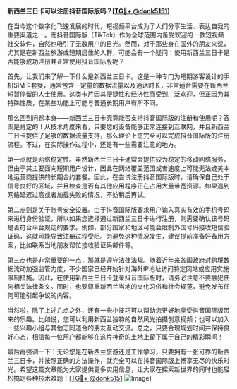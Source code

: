 **新西兰三日卡可以注册抖音国际版吗？[[TG💪+ @donk5151](https://t.me/s/donk5151)]**

在当今这个数字化飞速发展的时代，短视频平台成为了人们分享生活、表达自我的重要渠道之一。而抖音国际版（TikTok）作为全球范围内备受欢迎的一款短视频社交软件，自然也吸引了无数用户的目光。然而，对于那些身在国外的朋友来说，尤其是在新西兰旅游或短期居住的人群，可能会有一个疑问：使用新西兰三日卡是否能够成功注册并正常使用抖音国际版呢？

首先，让我们来了解一下什么是新西兰三日卡。这是一种专门为短期游客设计的手机SIM卡套餐，通常包含一定量的数据流量以及通话时长，非常适合需要在新西兰短暂停留的人士使用。这类卡片因其便捷性和经济性而受到广泛欢迎，但正因为其特殊性质，在某些功能上可能与普通长期用户有所不同。

那么回到问题本身——新西兰三日卡究竟能否支持抖音国际版的注册和使用呢？答案是肯定的！从技术角度来看，只要您的设备能够正常连接到互联网，并且新西兰三日卡提供了足够的数据流量支持，那么理论上您完全可以完成抖音国际版的注册流程。不过，在实际操作过程中，还是有一些需要注意的地方。

第一点就是网络稳定性。虽然新西兰三日卡通常会提供较为稳定的移动网络服务，但由于其主要面向短期用户设计，因此在网络覆盖范围或者速度上可能无法媲美本地运营商提供的长期合约套餐。因此，在尝试注册抖音国际版时，请确保自己处于信号良好的区域，并且检查是否有其他应用程序正在占用大量带宽资源。如果遇到网络延迟过高或者加载失败的情况，不妨稍后再试。

第二点则是关于账号安全设置。由于抖音国际版要求用户输入真实有效的手机号码来进行身份验证，所以如果您选择通过新西兰三日卡进行注册，则需要确认该号码是否符合平台规定的要求。例如，部分国家和地区可能会限制外国号码接收短信验证码，这就可能导致注册过程受阻。为避免这种情况发生，建议提前准备好备用方案，比如联系当地朋友帮忙接收验证码邮件等。

第三点也是非常重要的一点，那就是遵守法律法规。随着近年来各国政府对跨境数据流动加强监管力度，不少国家已经开始针对海外IP地址访问特定网站或应用实施限制措施。因此，在使用新西兰三日卡登录抖音国际版时，请务必注意不要触犯任何相关法律条文。同时，也要尊重新西兰当地的文化习俗和社会规范，避免发布任何可能引起争议的内容。

当然啦，除了上述几点之外，还有一些小技巧可以帮助您更好地享受抖音国际版带来的乐趣。比如说，您可以利用新西兰独特的自然风光拍摄创意视频；也可以加入一些兴趣小组与其他志同道合的朋友互动交流。总之，只要合理规划时间并保持良好心态，相信每一位用户都能够在这片神奇的土地上留下属于自己的精彩瞬间！

最后再强调一下：无论您是在新西兰旅游还是工作学习，只要拥有一张可靠的新西兰三日卡，并按照正确的方法操作，就完全可以在抖音国际版上畅享无尽的快乐时光。希望这篇文章能为大家提供更多实用信息，让大家在探索新世界的同时也能轻松搞定各种技术难题！[[TG💪+ @donk5151](https://t.me/s/donk5151) ![Image](https://i.postimg.cc/rwNCRYN7/Snipaste-2025-04-30-17-27-05.png)]